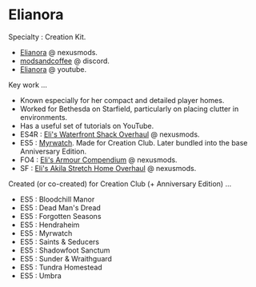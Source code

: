 # Elianora

Specialty : Creation Kit.

- [Elianora](https://next.nexusmods.com/profile/Elianora) @ nexusmods.
- [modsandcoffee](https://discord.com/invite/modsandcoffee) @ discord.
- [Elianora](https://www.youtube.com/elianora) @ youtube.

Key work ...

- Known especially for her compact and detailed player homes.
- Worked for Bethesda on Starfield, particularly on placing clutter in environments.
- Has a useful set of tutorials on YouTube.
- ES4R : [Eli's Waterfront Shack Overhaul](https://www.nexusmods.com/oblivionremastered/mods/1790) @ nexusmods.
- ES5 : [Myrwatch](https://en.uesp.net/wiki/Skyrim:Myrwatch). Made for Creation Club. Later bundled into the base Anniversary Edition.
- FO4 : [Eli's Armour Compendium](https://www.nexusmods.com/fallout4/mods/22431) @ nexusmods.
- SF : [Eli's Akila Stretch Home Overhaul](https://www.nexusmods.com/starfield/mods/9860) @ nexusmods.

Created (or co-created) for Creation Club (+ Anniversary Edition) ...

- ES5 : Bloodchill Manor
- ES5 : Dead Man's Dread
- ES5 : Forgotten Seasons
- ES5 : Hendraheim
- ES5 : Myrwatch
- ES5 : Saints & Seducers
- ES5 : Shadowfoot Sanctum
- ES5 : Sunder & Wraithguard
- ES5 : Tundra Homestead
- ES5 : Umbra